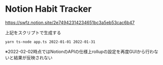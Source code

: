 # Notion Habit Tracker

https://swfz.notion.site/2e74942314234651bc3a5eb53cac6b47

上記をスクリプトで生成する


```
yarn ts-node app.ts 2022-01-01 2022-01-31
```

※2022-02-02時点ではNotionのAPIの仕様上rollupの設定を再度GUIから行わないと結果が反映されない

